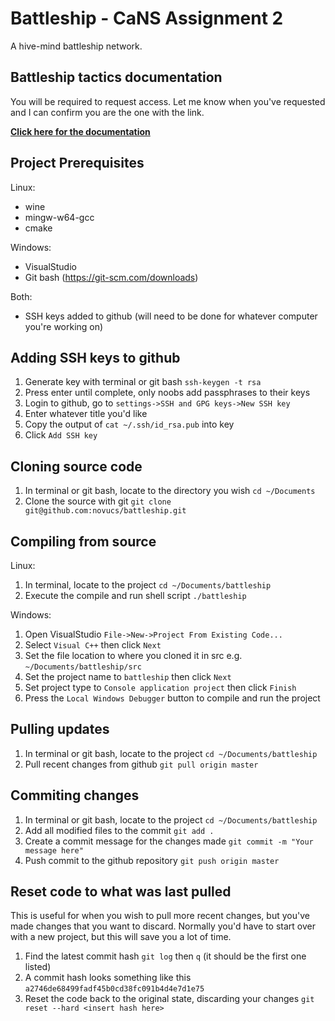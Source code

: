 # Battleship - CaNS Assignment 2
A hive-mind battleship network.

## Battleship tactics documentation
You will be required to request access. Let me know when you've requested and I can confirm you are the one with the link.

**[Click here for the documentation](https://docs.google.com/a/novucs.net/document/d/1yhaYjSL_HKnegUqZeZKtO8CgC-vR6Yzp3QstVKx_64c/edit?usp=sharing)**

## Project Prerequisites
Linux:
- wine
- mingw-w64-gcc
- cmake

Windows:
- VisualStudio
- Git bash (https://git-scm.com/downloads)

Both:
- SSH keys added to github (will need to be done for whatever computer you're working on)

## Adding SSH keys to github
1. Generate key with terminal or git bash `ssh-keygen -t rsa`
2. Press enter until complete, only noobs add passphrases to their keys
3. Login to github, go to `settings->SSH and GPG keys->New SSH key`
4. Enter whatever title you'd like
5. Copy the output of `cat ~/.ssh/id_rsa.pub` into key
6. Click `Add SSH key`

## Cloning source code
1. In terminal or git bash, locate to the directory you wish `cd ~/Documents`
2. Clone the source with git `git clone git@github.com:novucs/battleship.git`

## Compiling from source
Linux:

1. In terminal, locate to the project `cd ~/Documents/battleship`
2. Execute the compile and run shell script `./battleship`

Windows:

1. Open VisualStudio `File->New->Project From Existing Code...`
2. Select `Visual C++` then click `Next`
3. Set the file location to where you cloned it in src e.g. `~/Documents/battleship/src`
4. Set the project name to `battleship` then click `Next`
5. Set project type to `Console application project` then click `Finish`
6. Press the `Local Windows Debugger` button to compile and run the project

## Pulling updates
1. In terminal or git bash, locate to the project `cd ~/Documents/battleship`
2. Pull recent changes from github `git pull origin master`

## Commiting changes
1. In terminal or git bash, locate to the project `cd ~/Documents/battleship`
2. Add all modified files to the commit `git add .`
3. Create a commit message for the changes made `git commit -m "Your message here"`
4. Push commit to the github repository `git push origin master`

## Reset code to what was last pulled
This is useful for when you wish to pull more recent changes, but you've made changes that you want to discard. Normally you'd have to start over with a new project, but this will save you a lot of time.

1. Find the latest commit hash `git log` then `q` (it should be the first one listed)
2. A commit hash looks something like this `a2746de68499fadf45b0cd38fc091b4d4e7d1e75`
3. Reset the code back to the original state, discarding your changes `git reset --hard <insert hash here>`
